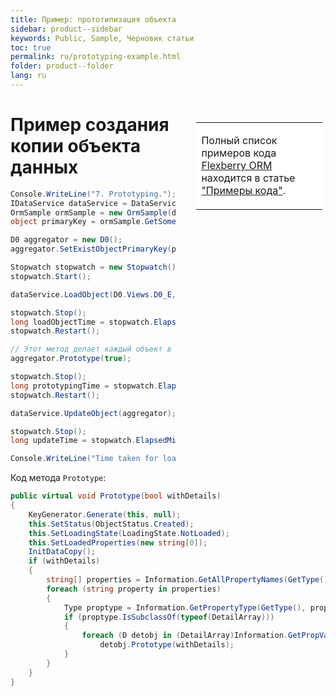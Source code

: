 ```yaml
---
title: Пример: прототипизация объекта
sidebar: product--sidebar
keywords: Public, Sample, Черновик статьи
toc: true
permalink: ru/prototyping-example.html
folder: product--folder
lang: ru
---
```


<div style="margin:5px; padding-left:28px; float:right; width:40%; outline:1px solid white;"> <br> <table border="0" width="100%" bgcolor="#6495ED"> <tbody><tr><td bgcolor="#FFFFFF"> 

Полный список примеров кода [Flexberry ORM](flexberry-o-r-m.html) находится в статье ["Примеры кода"](code-samples.html).

</td>
</tr></tbody></table></a>
</div>

# Пример создания копии объекта данных

```cs
Console.WriteLine("7. Prototyping.");
IDataService dataService = DataServiceProvider.DataService;
OrmSample ormSample = new OrmSample(dataService);
object primaryKey = ormSample.GetSomeObjectPrimaryKey(typeof(D0));

D0 aggregator = new D0();
aggregator.SetExistObjectPrimaryKey(primaryKey);

Stopwatch stopwatch = new Stopwatch();
stopwatch.Start();

dataService.LoadObject(D0.Views.D0_E, aggregator);

stopwatch.Stop();
long loadObjectTime = stopwatch.ElapsedMilliseconds;
stopwatch.Restart();

// Этот метод делает каждый объект в иерархии новым (листинг приведен ниже).
aggregator.Prototype(true);

stopwatch.Stop();
long prototypingTime = stopwatch.ElapsedMilliseconds;
stopwatch.Restart();

dataService.UpdateObject(aggregator);

stopwatch.Stop();
long updateTime = stopwatch.ElapsedMilliseconds;

Console.WriteLine("Time taken for loading: {1} ms{0}prototyping: {2} ms{0}persistence: {3} ms.", Environment.NewLine, loadObjectTime, prototypingTime, updateTime);
```
Код метода `Prototype`:
```cs
public virtual void Prototype(bool withDetails)
{
    KeyGenerator.Generate(this, null);
    this.SetStatus(ObjectStatus.Created);
    this.SetLoadingState(LoadingState.NotLoaded);
    this.SetLoadedProperties(new string[0]);
    InitDataCopy();
    if (withDetails)
    {
        string[] properties = Information.GetAllPropertyNames(GetType());
        foreach (string property in properties)
        {
            Type proptype = Information.GetPropertyType(GetType(), property);
            if (proptype.IsSubclassOf(typeof(DetailArray)))
            {
                foreach (D detobj in (DetailArray)Information.GetPropValueByName(this, property))
                    detobj.Prototype(withDetails);
            }
        }
    }
}
```
